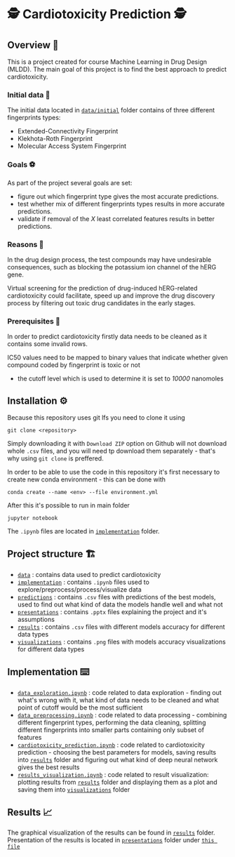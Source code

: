 # 🕵️ Cardiotoxicity Prediction 🕵️

## Overview 📖
This is a project created for course Machine Learning in Drug Design (MLDD).
The main goal of this project is to find the best approach to predict cardiotoxicity. 

### Initial data 💾
The initial data located in 
[`data/initial`](/data/initial) folder contains of three different fingerprints types:
* Extended-Connectivity Fingerprint
* Klekhota-Roth Fingerprint
* Molecular Access System Fingerprint

### Goals ⚽
As part of the project several goals are set:

- figure out which fingerprint type gives the most accurate predictions.
- test whether mix of different fingerprints types results in more accurate predictions. 
- validate if removal of the *X* least correlated features results in better predictions. 

### Reasons 🤔
In the drug design process, the test compounds may have undesirable consequences, such as blocking the potassium ion 
channel of the hERG gene.

Virtual screening for the prediction of drug-induced hERG-related cardiotoxicity could facilitate, speed up and improve 
the drug discovery process by filtering out toxic drug candidates in the early stages.

### Prerequisites 📝
In order to predict cardiotoxicity firstly data needs to be cleaned as it contains some invalid rows. 

IC50 values need to be mapped to binary values that indicate whether given compound coded by fingerprint is toxic or 
not
* the cutoff level which is used to determine it is set to *10000* nanomoles


## Installation ⚙️
Because this repository uses git lfs you need to clone it using 

`git clone <repository>`

Simply downloading it with `Download ZIP` option on Github will not download whole `.csv` files, and you will need tp
download them separately - that's why using `git clone` is preffered.

In order to be able to use the code in this repository it's first necessary to create
new conda environment - this can be done with

`conda create --name <env> --file environment.yml`

After this it's possible to run in main folder

`jupyter notebook`

The `.ipynb` files are located in [`implementation`](/implementation) folder.

## Project structure 🏗️
* [`data`](/data) : contains data used to predict cardiotoxicity
* [`implementation`](/implementation) : contains `.ipynb` files used to explore/preprocess/process/visualize data
* [`predictions`](/predictions) : contains `.csv` files with predictions of the best models, used to find out what 
kind of data the models handle well and what not
* [`presentations`](/presentations) : contains `.pptx` files explaining the project and it's assumptions
* [`results`](/results) : contains `.csv` files with different models accuracy for different data types
* [`visualizations`](/visualizations) : contains `.png` files with models accuracy visualizations for different 
data types

## Implementation ⌨️
* [`data_exploration.ipynb`](/implementation/data_exploration.ipynb) : code related to data exploration - finding out 
what's wrong with it, what kind of data needs to be cleaned and what point of cutoff would be the most sufficient
* [`data_preprocessing.ipynb`](/implementation/data_preprocessing.ipynb) : code related to data processing - combining 
different fingerprint types, performing the data cleaning, splitting different fingerprints into smaller parts containing
only subset of features
* [`cardiotoxicity_prediction.ipynb`](/implementation/cardiotoxicity_prediction.ipynb) : code related to cardiotoxicity 
prediction - choosing the best parameters for models, saving results into [`results`](/results) folder and figuring out 
what kind of deep neural network gives the best results
* [`results_visualization.ipynb`](/implementation/results_visualization.ipynb) : code related to result visualization: 
plotting results from [`results`](/results) folder and displaying them as a plot and saving them into 
[`visualizations`](/visualizations) folder

## Results 📈
The graphical visualization of the results can be found in [`results`](/results) folder. Presentation of the results is 
located in [`presentations`](/presentations) folder under [`this file`](/presentations/Nauczanie%20maszynowe%20w%20projektowaniu%20leków%5BWyniki%5D.pptx)